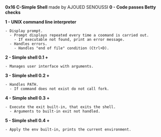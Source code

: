 **0x16 C-Simple Shell**
made by AJOUED SENOUSSI
**0 - Code passes Betty checks**

**1 - UNIX command line interpreter**

    - Display prompt.
      - Prompt displays repeated every time a coomand is carried out.
      	- If executable not found, print an error message.
	  - Handles errors.
	    - Handles "end of file" condition (Ctrl+D).

**2 - Simple shell 0.1 +**

    - Manages user interface with arguments.

**3 - Simple shell 0.2 +**

    - Handles PATH.
      - If command does not exist do not call fork.

**4 - Simple shell 0.3 +**

    - Execute the exit built-in, that exits the shell.
      - Arguments to built-in exit not handled.

**5 - Simple shell 0.4 +**

    - Apply the env built-in, prints the current environment.